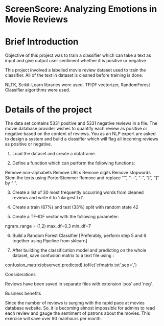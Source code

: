 # ScreenScore: Analyzing Emotions in Movie Reviews
# Brief Introduction

Objective of this project was to train a classifier which can take a text as input and give output user sentiment whether it is positive or negative

This project involved a labelled movie review dataset used to train the classifier.  All of the text in dataset is cleaned before training is done.

NLTK, Scikit-Learn libraries were used.
TFIDF vectorizer, RandomForest Classifier algorithms were used.

# Details of the project

The data set contains 5331 positive and 5331 negative reviews in a file. The movie database provider wishes to quantify each review as positive or negative based on the content of reviews. 
You as an NLP expert are asked to design a system and build a classifier which will flag all incoming reviews as positive or negative. 

1.   Load the dataset and create a dataframe.

2.   Define a function which can perform the following functions:

Remove non-alphabets 
Remove URLs
Remove digits
Remove stopwords
Stem the texts using PorterStemmer
Remove and replace “’”, “--”, “-”, “[”, “]” by “ ”.

3.   Create a list of 30 most frequently occurring words from cleaned reviews and write it to 'nlargest.txt'.

4.   Create a train (67%) and test (33%) split with random state 42

5.   Create a TF-IDF vector with the following parameter:

ngram_range = (1,2)
max_df=0.3
min_df=7

6.   Build a Random Forest Classifier [Preferably, perform step 5 and 6 together using Pipeline from sklearn]

7.   After building the classification model and predicting on the whole dataset, save confusion matrix to a text file using :

confusion_matrix(observed,predicted).tofile('cfmatrix.txt',sep=',')

Considerations

Reviews have been saved in separate files with extension ‘pos’ and ‘neg’.

Business benefits

Since the number of reviews is surging with the rapid pace at movies database website. So, it is becoming almost impossible for admins to read each review and gauge the sentiment of patrons about the movies. This exercise will save over 90 manhours per month. 
